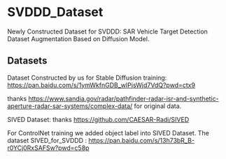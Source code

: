 # SVDDD_Dataset
Newly Constructed Dataset for SVDDD: SAR Vehicle Target Detection Dataset Augmentation Based on Diffusion Model.

## Datasets
Dataset Constructed by us for Stable Diffusion training:
https://pan.baidu.com/s/1ymWkfnGDB_wIPjsWjd7VdQ?pwd=ctx9

thanks https://www.sandia.gov/radar/pathfinder-radar-isr-and-synthetic-aperture-radar-sar-systems/complex-data/ for original data.

SIVED Dataset:
thanks https://github.com/CAESAR-Radi/SIVED

For ControlNet training we added object label into SIVED Dataset.
The dataset SIVED_for_SVDDD : https://pan.baidu.com/s/13h73bR_B-r0YCj0RxSAFSw?pwd=c58p
